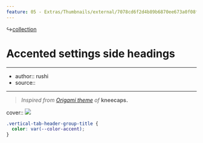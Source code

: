 ```yaml
---
feature: 05 - Extras/Thumbnails/external/7078cd6f2d4b89b6870ee673a0f08f05.png
---
```

↪[collection](collection.md)

# Accented settings side headings

---

- author:: rushi
- source::

---

> _Inspired from [Origami theme](https://github.com/7368697661/Origami) of_ **kneecaps.**

cover:: ![](https://i.imgur.com/KnhS6VY.png)

```css
.vertical-tab-header-group-title {
  color: var(--color-accent);
}
```

